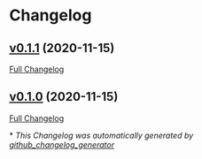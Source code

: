 # Changelog

## [v0.1.1](https://github.com/clszzyh/md_doctest/tree/v0.1.1) (2020-11-15)

[Full Changelog](https://github.com/clszzyh/md_doctest/compare/v0.1.0...v0.1.1)

## [v0.1.0](https://github.com/clszzyh/md_doctest/tree/v0.1.0) (2020-11-15)

[Full Changelog](https://github.com/clszzyh/md_doctest/compare/ae4138f8f5c3e907cabf450a2f8d3828c21ece55...v0.1.0)



\* *This Changelog was automatically generated by [github_changelog_generator](https://github.com/github-changelog-generator/github-changelog-generator)*
